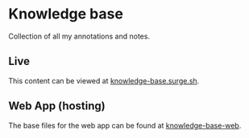 # Knowledge base
Collection of all my annotations and notes.

## Live
This content can be viewed at [knowledge-base.surge.sh](https://knowledge-base.surge.sh/).

## Web App (hosting)
The base files for the web app can be found at [knowledge-base-web](https://github.com/SumirSeth/knowledge-base-web).